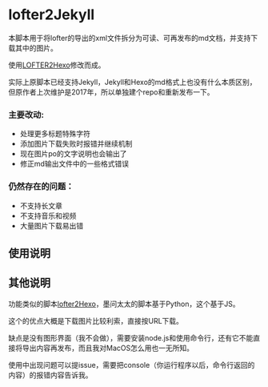 # lofter2Jekyll

本脚本用于将lofter的导出的xml文件拆分为可读、可再发布的md文档，并支持下载其中的图片。

使用[LOFTER2Hexo](https://github.com/boboidream/LOFTER2Hexo)修改而成。

实际上原脚本已经支持Jekyll，Jekyll和Hexo的md格式上也没有什么本质区别，但原作者上次维护是2017年，所以单独建个repo和重新发布一下。


### 主要改动: 

* 处理更多标题特殊字符
* 添加图片下载失败时报错并继续机制
* 现在图片po的文字说明也会输出了
* 修正md输出文件中的一些格式错误

### 仍然存在的问题：

* 不支持长文章
* 不支持音乐和视频
* 大量图片下载易出错

## 使用说明

## 其他说明

功能类似的脚本[lofter2Hexo](https://github.com/alicewish/Lofter2Hexo)，墨问太太的脚本基于Python，这个基于JS。

这个的优点大概是下载图片比较利索，直接按URL下载。

缺点是没有图形界面（我不会做），需要安装node.js和使用命令行，还有它不能直接将导出内容再发布，而且我对MacOS怎么用也一无所知。

使用中出现问题可以提issue，需要把console（你运行程序以后，命令行返回的内容）的报错内容告诉我。

